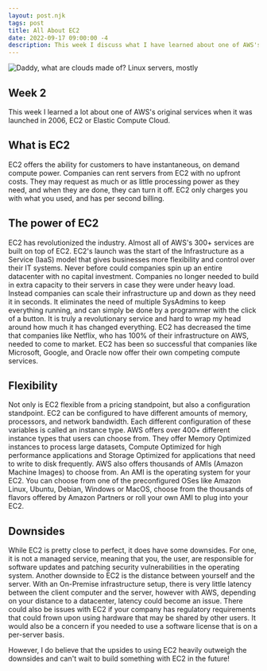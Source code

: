 ```yaml
---
layout: post.njk
tags: post
title: All About EC2
date: 2022-09-17 09:00:00 -4
description: This week I discuss what I have learned about one of AWS's core services, EC2.
---
```

![Daddy, what are clouds made of? Linux servers, mostly](/images/Week2/Week2-Clouds.jpg)

## Week 2
This week I learned a lot about one of AWS's original services when it was launched in 2006, EC2 or Elastic Compute Cloud.

## What is EC2
EC2 offers the ability for customers to have instantaneous, on demand compute power. Companies can rent servers from EC2 with no upfront costs. They may request as much or as little processing power as they need, and when they are done, they can turn it off. EC2 only charges you with what you used, and has per second billing.

## The power of EC2
EC2 has revolutionized the industry. Almost all of AWS's 300+ services are built on top of EC2. EC2's launch was the start of the Infrastructure as a Service (IaaS) model that gives businesses more flexibility and control over their IT systems. Never before could companies spin up an entire datacenter with no capital investment. Companies no longer needed to build in extra capacity to their servers in case they were under heavy load. Instead companies can scale their infrastructure up and down as they need it in seconds. It eliminates the need of multiple SysAdmins to keep everything running, and can simply be done by a programmer with the click of a button. It is truly a revolutionary service and hard to wrap my head around how much it has changed everything. EC2 has decreased the time that companies like Netflix, who has 100% of their infrastructure on AWS, needed to come to market. EC2 has been so successful that companies like Microsoft, Google, and Oracle now offer their own competing compute services. 

## Flexibility 
Not only is EC2 flexible from a pricing standpoint, but also a configuration standpoint. EC2 can be configured to have different amounts of memory, processors, and network bandwidth. Each different configuration of these variables is called an instance type. AWS offers over 400+ different instance types that users can choose from. They offer Memory Optimized instances to process large datasets, Compute Optimized for high performance applications and Storage Optimized for applications that need to write to disk frequently. AWS also offers thousands of AMIs (Amazon Machine Images) to choose from. An AMI is the operating system for your EC2. You can choose from one of the preconfigured OSes like Amazon Linux, Ubuntu, Debian, Windows or MacOS, choose from the thousands of flavors offered by Amazon Partners or roll your own AMI to plug into your EC2. 

## Downsides
While EC2 is pretty close to perfect, it does have some downsides. For one, it is not a managed service, meaning that you, the user, are responsible for software updates and patching security vulnerabilities in the operating system. Another downside to EC2 is the distance between yourself and the server. With an On-Premise infrastructure setup, there is very little latency between the client computer and the server, however with AWS, depending on your distance to a datacenter, latency could become an issue. There could also be issues with EC2 if your company has regulatory requirements that could frown upon using hardware that may be shared by other users. It would also be a concern if you needed to use a software license that is on a per-server basis.

However, I do believe that the upsides to using EC2 heavily outweigh the downsides and can't wait to build something with EC2 in the future!